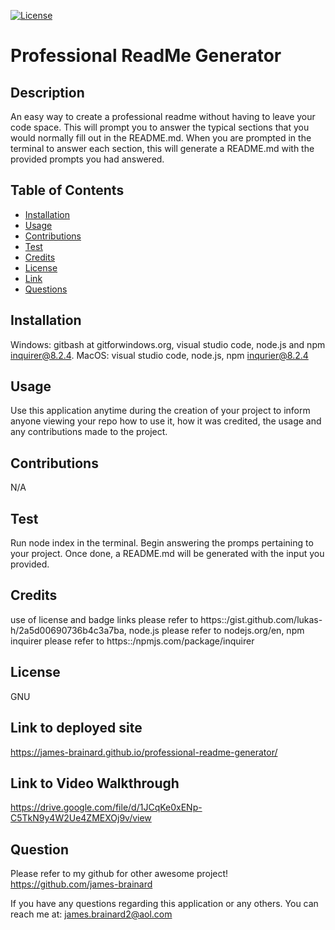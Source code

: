 
  [![License](https://img.shields.io/badge/License-GNU-blue)](https://www.gnu.org/licenses/gpl-3.0)
  # Professional ReadMe Generator

  ## Description
  An easy way to create a professional readme without having to leave your code space. This will prompt you to answer the typical sections that you would normally fill out in the README.md. When you are prompted in the terminal to answer each section, this will generate a README.md with the provided prompts you had answered.

  ## Table of Contents
  * [Installation](#install)
  * [Usage](#usage)
  * [Contributions](#contribute)
  * [Test](#test)
  * [Credits](#credits)
  * [License](#license)
  * [Link](#link)
  * [Questions](#question)
  
  ## Installation
  Windows: gitbash at gitforwindows.org, visual studio code, node.js and npm inquirer@8.2.4. MacOS: visual studio code, node.js, npm inqurier@8.2.4

  ## Usage 
  Use this application anytime during the creation of your project to inform anyone viewing your repo how to use it, how it was credited, the usage and any contributions made to the project.

  ## Contributions
  N/A

  ## Test
  Run node index in the terminal. Begin answering the promps pertaining to your project. Once done, a README.md will be generated with the input you provided.

  ## Credits
  use of license and badge links please refer to https::/gist.github.com/lukas-h/2a5d00690736b4c3a7ba, node.js please refer to nodejs.org/en, npm inquirer please refer to https::/npmjs.com/package/inquirer

  ## License
  GNU

  ## Link to deployed site
  https://james-brainard.github.io/professional-readme-generator/

  ## Link to Video Walkthrough
  https://drive.google.com/file/d/1JCqKe0xENp-C5TkN9y4W2Ue4ZMEXOj9v/view

  ## Question
  Please refer to my github for other awesome project! https://github.com/james-brainard

  If you have any questions regarding this application or any others. You can reach me at: james.brainard2@aol.com
